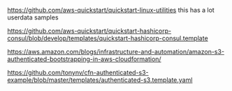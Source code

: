 https://github.com/aws-quickstart/quickstart-linux-utilities
this has a lot userdata samples

https://github.com/aws-quickstart/quickstart-hashicorp-consul/blob/develop/templates/quickstart-hashicorp-consul.template

https://aws.amazon.com/blogs/infrastructure-and-automation/amazon-s3-authenticated-bootstrapping-in-aws-cloudformation/

https://github.com/tonynv/cfn-authenticated-s3-example/blob/master/templates/authenticated-s3.template.yaml

